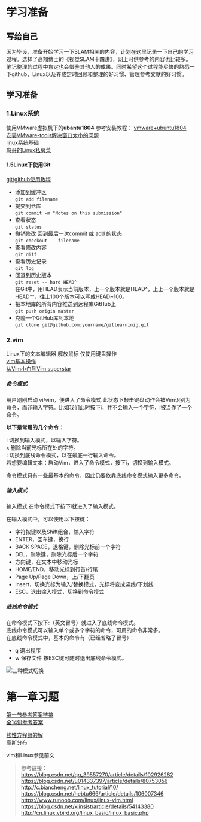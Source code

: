 # 学习准备
## 写给自己
因为毕设，准备开始学习一下SLAM相关的内容，计划在这里记录一下自己的学习过程。选择了高翔博士的《视觉SLAM十四讲》，网上可供参考的内容也比较多。笔记整理的过程中肯定也会借鉴其他人的成果。同时希望这个过程能尽快的熟悉一下github、Linux以及养成定时回顾和整理的好习惯、管理参考文献的好习惯。
## 学习准备
### 1.Linux系统
使用VMware虚拟机下的**ubantu1804**
参考安装教程： 
[vmware+ubuntu1804](https://blog.csdn.net/qq_39557270/article/details/102926282)  
[安装VMware-tools解决窗口太小的问题](https://blog.csdn.net/u014337397/article/details/80753056)  
[linux系统基础](http://c.biancheng.net/linux_tutorial/10/)  
[鸟哥的Linux私房菜](http://cn.linux.vbird.org/linux_basic/linux_basic.php)
#### 1.5Linux下使用Git
[git/github使用教程](https://blog.csdn.net/hebtu666/article/details/106007346)  
+ 添加到缓冲区  
`git add filename`
+ 提交到仓库  
`git commit -m "Notes on this submission"`  
+ 查看状态  
`git status`  
+ 撤销修改 回到最后一次commit 或 add 的状态  
`git checkout -- filename`  
+ 查看修改内容  
`git diff`  
+ 查看历史记录  
`git log`  
+ 回退到历史版本  
`git reset -- hard HEAD^`  
在Git中，用HEAD表示当前版本，上一个版本就是HEAD^，上上一个版本就是HEAD^^，往上100个版本可以写成HEAD~100。
 + 把本地库的所有内容推送到远程库GitHub上  
 `git push origin master`  
+ 克隆一个GitHub库到本地  
`git clone git@github.com:yourname/gitlearninig.git`

### 2.vim  
Linux下的文本编辑器 解放鼠标 仅使用键盘操作  
[vim基本操作](https://www.runoob.com/linux/linux-vim.html)  
[从Vim小白到Vim superstar](https://blog.csdn.net/xlinsist/article/details/54143380)

##### 命令模式
用户刚刚启动 vi/vim，便进入了命令模式.此状态下敲击键盘动作会被Vim识别为命令，而非输入字符。比如我们此时按下i，并不会输入一个字符，i被当作了一个命令。

**以下是常用的几个命令：**

i 切换到输入模式，以输入字符。  
x 删除当前光标所在处的字符。  
: 切换到底线命令模式，以在最底一行输入命令。  
若想要编辑文本：启动Vim，进入了命令模式，按下i，切换到输入模式。

命令模式只有一些最基本的命令，因此仍要依靠底线命令模式输入更多命令。
##### 输入模式
输入模式
在命令模式下按下i就进入了输入模式。

在输入模式中，可以使用以下按键：

+ 字符按键以及Shift组合，输入字符
+ ENTER，回车键，换行
+ BACK SPACE，退格键，删除光标前一个字符
+ DEL，删除键，删除光标后一个字符
+ 方向键，在文本中移动光标
+ HOME/END，移动光标到行首/行尾
+ Page Up/Page Down，上/下翻页
+ Insert，切换光标为输入/替换模式，光标将变成竖线/下划线
+ ESC，退出输入模式，切换到命令模式

##### 底线命令模式
在命令模式下按下:（英文冒号）就进入了底线命令模式。  
底线命令模式可以输入单个或多个字符的命令，可用的命令非常多。  
在底线命令模式中，基本的命令有（已经省略了冒号）：
+ q 退出程序
+ w 保存文件
按ESC键可随时退出底线命令模式。

![三种模式切换](https://img-blog.csdnimg.cn/img_convert/c057c05fd079c370f6a688eedfcc45f9.png)  
# 第一章习题
[第一节参考答案链接](https://blog.csdn.net/weixin_43619346/article/details/103181076)   
[全14讲参考答案](https://blog.csdn.net/jiahao62/article/details/80655542)  

[线性方程组的解](https://blog.csdn.net/youngpan1101/article/details/54574130)  
[高斯分布](https://www.cnblogs.com/bingjianing/p/9117330.html)  

vim和Linux参见前文

>参考链接：
https://blog.csdn.net/qq_39557270/article/details/102926282
https://blog.csdn.net/u014337397/article/details/80753056
http://c.biancheng.net/linux_tutorial/10/
https://blog.csdn.net/hebtu666/article/details/106007346
https://www.runoob.com/linux/linux-vim.html
https://blog.csdn.net/xlinsist/article/details/54143380
http://cn.linux.vbird.org/linux_basic/linux_basic.php


